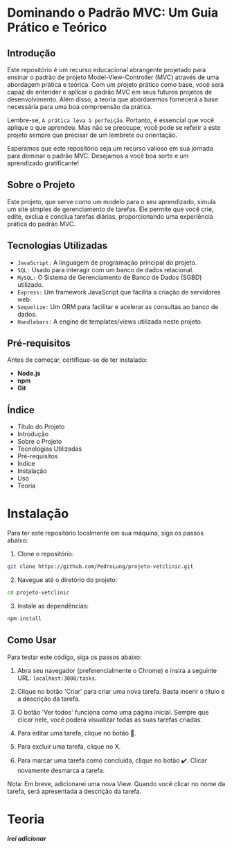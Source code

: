 # Dominando o Padrão MVC: Um Guia Prático e Teórico

## Introdução

Este repositório é um recurso educacional abrangente projetado para ensinar o padrão de projeto Model-View-Controller (MVC) através de uma abordagem prática e teórica. 
Com um projeto prático como base, você será capaz de entender e aplicar o padrão MVC em seus futuros projetos de desenvolvimento. 
Além disso, a teoria que abordaremos fornecerá a base necessária para uma boa compreensão da prática.

Lembre-se, `A prática leva à perfeição`. Portanto, é essencial que você aplique o que aprendeu. Mas não se preocupe, você pode se referir a este projeto 
sempre que precisar de um lembrete ou orientação.

Esperamos que este repositório seja um recurso valioso em sua jornada para dominar o padrão MVC. Desejamos a você boa sorte e um aprendizado gratificante!

## Sobre o Projeto

Este projeto, que serve como um modelo para o seu aprendizado, simula um site simples de gerenciamento de tarefas. Ele permite que você crie, edite, exclua e conclua tarefas diárias, proporcionando uma experiência prática do padrão MVC.

## Tecnologias Utilizadas

- `JavaScript:` A linguagem de programação principal do projeto.
- `SQL:` Usado para interagir com um banco de dados relacional.
- `MySQL:` O Sistema de Gerenciamento de Banco de Dados (SGBD) utilizado.
- `Express:` Um framework JavaScript que facilita a criação de servidores web.
- `Sequelize:` Um ORM para facilitar e acelerar as consultas ao banco de dados.
- `Handlebars:` A engine de templates/views utilizada neste projeto.

## Pré-requisitos

Antes de começar, certifique-se de ter instalado:

- **Node.js**
- **npm**
- **Git**

## Índice

- Título do Projeto
- Introdução
- Sobre o Projeto
- Tecnologias Utilizadas
- Pré-requisitos
- Índice
- Instalação
- Uso
- Teoria

# Instalação 

Para ter este repositório localmente em sua máquina, siga os passos abaixo:

1. Clone o repositório:

```bash
git clone https://github.com/PedroLung/projeto-vetclinic.git
```

2. Navegue até o diretório do projeto:

```bash
cd projeto-vetclinic
```

3. Instale as dependências:

```bash
npm install
```

## Como Usar

Para testar este código, siga os passos abaixo:

1. Abra seu navegador (preferencialmente o Chrome) e insira a seguinte URL: `localhost:3000/tasks`.

2. Clique no botão 'Criar' para criar uma nova tarefa. Basta inserir o título e a descrição da tarefa.

3. O botão 'Ver todos' funciona como uma página inicial. Sempre que clicar nele, você poderá visualizar todas as suas tarefas criadas.

4. Para editar uma tarefa, clique no botão 📝.

5. Para excluir uma tarefa, clique no X.

6. Para marcar uma tarefa como concluída, clique no botão ✔️. Clicar novamente desmarca a tarefa.

Nota: Em breve, adicionarei uma nova View. Quando você clicar no nome da tarefa, será apresentada a descrição da tarefa.

# Teoria
***irei adicionar***
